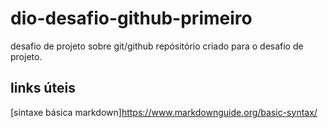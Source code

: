 # dio-desafio-github-primeiro
desafio de projeto sobre git/github
repósitório criado para o desafio de projeto.
## links úteis 
[sintaxe básica  markdown]https://www.markdownguide.org/basic-syntax/
